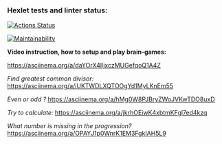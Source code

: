 ### Hexlet tests and linter status:
[![Actions Status](https://github.com/EugeneChintsov/python-project-49/actions/workflows/hexlet-check.yml/badge.svg)](https://github.com/EugeneChintsov/python-project-49/actions)

[![Maintainability](https://api.codeclimate.com/v1/badges/fbb70d498d4bd1d54bda/maintainability)](https://codeclimate.com/github/EugeneChintsov/python-project-49/maintainability)

**Video instruction, how to setup and play brain-games:**

https://asciinema.org/a/daYOrX4IljxczMUGefqoQ1A4Z

*Find greatest common divisor:*
https://asciinema.org/a/iUKTWDLXQTOOgYd1MyLKnEm55

*Even or odd ?*
https://asciinema.org/a/hMg0W8PJBryZWoJVKwTDO8uxD

*Try to calculate:*
https://asciinema.org/a/jkrhOEiwK4xbtmKFgl7ed4kzq

*What number is missing in the progression?*
https://asciinema.org/a/OPAYJ1p0WnrK1EM3FgkIAH5L9